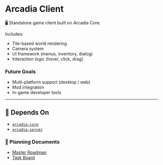 # Arcadia Client

🖥️ Standalone game client built on Arcadia Core.

Includes:
- Tile-based world rendering
- Camera system
- UI framework (menus, inventory, dialog)
- Interaction logic (hover, click, drag)

### Future Goals
- Multi-platform support (desktop / web)
- Mod integration
- In-game developer tools

---

## 🔗 Depends On
- [`arcadia-core`](https://github.com/arcadia-engine/arcadia-core)
- [`arcadia-server`](https://github.com/arcadia-engine/arcadia-server)

### 🔗 Planning Documents

- [Master Roadmap](https://github.com/arcadia-engine/arcadia-planning/blob/main/ROADMAP.md)
- [Task Board](https://github.com/arcadia-engine/arcadia-planning/blob/main/project-board.md)
